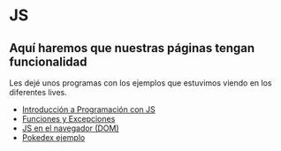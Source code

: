 # JS

## Aquí haremos que nuestras páginas tengan funcionalidad

Les dejé unos programas con los ejemplos que estuvimos viendo en los diferentes lives.

- [Introducción a Programación con JS](1.-intro.js)
- [Funciones y Excepciones](2.-funciones.js)
- [JS en el navegador (DOM)](3.-navegador.js)
- [Pokedex ejemplo](4.-pokedex.js)
